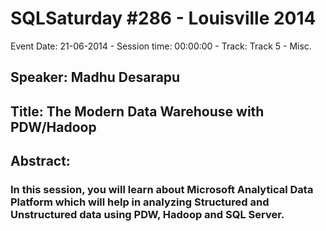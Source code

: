 # SQLSaturday #286 - Louisville 2014
Event Date: 21-06-2014 - Session time: 00:00:00 - Track: Track 5 - Misc.
## Speaker: Madhu Desarapu
## Title: The Modern Data Warehouse with PDW/Hadoop
## Abstract:
### In this session, you will learn about Microsoft Analytical Data Platform which will help in analyzing Structured and Unstructured data using PDW, Hadoop and SQL Server.
